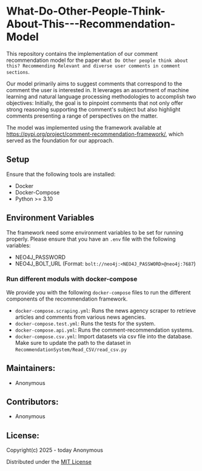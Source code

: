 # What-Do-Other-People-Think-About-This---Recommendation-Model

This repository contains the implementation of our comment recommendation model for the paper `What Do Other people think about this? Recommending Relevant and diverse user comments in comment sections`. 

Our model primarily aims to suggest comments that correspond to the comment the user is interested in. It leverages an assortment of machine learning and natural language processing methodologies to accomplish two objectives: Initially, the goal is to pinpoint comments that not only offer strong reasoning supporting the comment's subject but also highlight comments presenting a range of perspectives on the matter.

The model was implemented using the framework available at https://pypi.org/project/comment-recommendation-framework/, which served as the foundation for our approach.



## Setup
Ensure that the following tools are installed:
* Docker
* Docker-Compose
* Python >= 3.10

## Environment Variables
The framework need some environment variables to be set for running properly. Please ensure that you have an ```.env```
file with the following variables:
* NEO4J_PASSWORD
* NEO4J_BOLT_URL (Format: `bolt://neo4j:<NEO4J_PASSWORD>@neo4j:7687`)


### Run different moduls with docker-compose
We provide you with the following `docker-compose` files to run the different components of the recommendation framework. 

* `docker-compose.scraping.yml`: Runs the news agency scraper to retrieve articles and comments from various news agencies.
* `docker-compose.test.yml`: Runs the tests for the system.
* `docker-compose.api.yml`: Runs the comment-recommendation systems.
* `docker-compose.csv.yml`: Import datasets via csv file into the database. Make sure to update the path to the dataset in `RecommendationSystem/Read_CSV/read_csv.py`



## Maintainers:
* Anonymous

## Contributors:
* Anonymous

## License:
Copyright(c) 2025 - today Anonymous

Distributed under the [MIT License](LICENSE)

